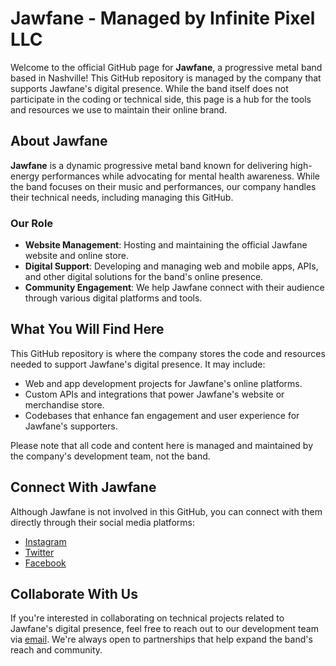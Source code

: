 # Jawfane - Managed by Infinite Pixel LLC

Welcome to the official GitHub page for **Jawfane**, a progressive metal band based in Nashville! This GitHub repository is managed by the company that supports Jawfane's digital presence. While the band itself does not participate in the coding or technical side, this page is a hub for the tools and resources we use to maintain their online brand.

## About Jawfane

**Jawfane** is a dynamic progressive metal band known for delivering high-energy performances while advocating for mental health awareness. While the band focuses on their music and performances, our company handles their technical needs, including managing this GitHub.

### Our Role

- **Website Management**: Hosting and maintaining the official Jawfane website and online store.
- **Digital Support**: Developing and managing web and mobile apps, APIs, and other digital solutions for the band's online presence.
- **Community Engagement**: We help Jawfane connect with their audience through various digital platforms and tools.

## What You Will Find Here

This GitHub repository is where the company stores the code and resources needed to support Jawfane's digital presence. It may include:

- Web and app development projects for Jawfane's online platforms.
- Custom APIs and integrations that power Jawfane's website or merchandise store.
- Codebases that enhance fan engagement and user experience for Jawfane's supporters.

Please note that all code and content here is managed and maintained by the company's development team, not the band.

## Connect With Jawfane

Although Jawfane is not involved in this GitHub, you can connect with them directly through their social media platforms:

- [Instagram](https://instagram.com/jawfane)
- [Twitter](https://twitter.com/jawfane)
- [Facebook](https://facebook.com/jawfanemusic)

## Collaborate With Us

If you're interested in collaborating on technical projects related to Jawfane's digital presence, feel free to reach out to our development team via [email](mailto:contact@company.com). We're always open to partnerships that help expand the band's reach and community.
